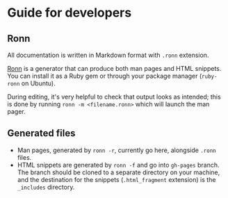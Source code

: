 # Guide for developers

## Ronn

All documentation is written in Markdown format with `.ronn` extension.

[Ronn](https://rtomayko.github.io/ronn/) is a generator that can produce both man pages and HTML snippets. 
You can install it as a Ruby gem or through your package manager (`ruby-ronn` on Ubuntu).

During editing, it's very helpful to check that output looks as intended; 
this is done by running `ronn -m <filename.ronn>` which will launch the man pager.

## Generated files

* Man pages, generated by `ronn -r`, currently go here, alongside `.ronn` files.
* HTML snippets are generated by `ronn -f` and go into `gh-pages` branch. 
The branch should be cloned to a separate directory on your machine, 
and the destination for the snippets (`.html_fragment` extension) is the `_includes` directory.
